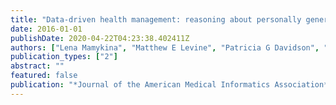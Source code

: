 ```yaml
---
title: "Data-driven health management: reasoning about personally generated data in diabetes with information technologies"
date: 2016-01-01
publishDate: 2020-04-22T04:23:38.402411Z
authors: ["Lena Mamykina", "Matthew E Levine", "Patricia G Davidson", "Arlene M Smaldone", "Noemie Elhadad", "David J Albers"]
publication_types: ["2"]
abstract: ""
featured: false
publication: "*Journal of the American Medical Informatics Association*"
---
```


